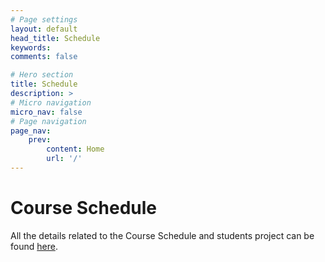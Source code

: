 ```yaml
---
# Page settings
layout: default
head_title: Schedule
keywords:
comments: false

# Hero section
title: Schedule
description: >
# Micro navigation
micro_nav: false
# Page navigation
page_nav:
    prev:
        content: Home
        url: '/'
---
```


# Course Schedule 

All the details related to the Course Schedule and students project can be found [here](https://docs.google.com/spreadsheets/d/1YFBP6Qa5S78Xn77GfmOgQg1wjlvgceqPmbOcBMi94T8/edit?usp=sharing). 